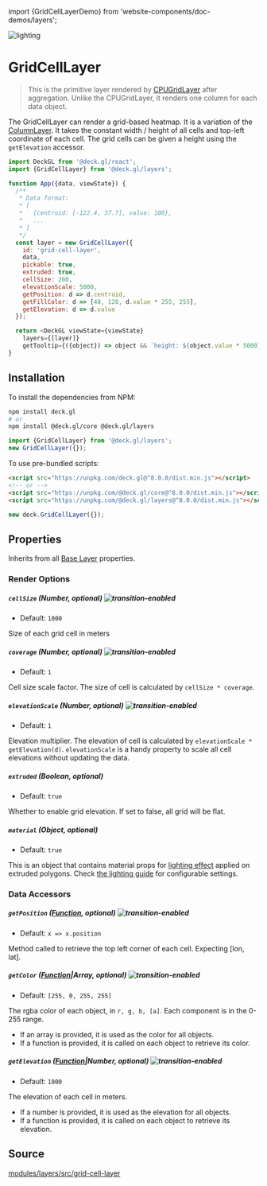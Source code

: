 import {GridCellLayerDemo} from 'website-components/doc-demos/layers';

<GridCellLayerDemo />

<p class="badges">
  <img src="https://img.shields.io/badge/lighting-yes-blue.svg?style=flat-square" alt="lighting" />
</p>

# GridCellLayer

> This is the primitive layer rendered by [CPUGridLayer](/docs/api-reference/aggregation-layers/cpu-grid-layer.md) after aggregation. Unlike the CPUGridLayer, it renders one column for each data object.

The GridCellLayer can render a grid-based heatmap.
It is a variation of the [ColumnLayer](/docs/api-reference/layers/column-layer.md).
It takes the constant width / height of all cells and top-left coordinate of
each cell. The grid cells can be given a height using the `getElevation` accessor.

```js
import DeckGL from '@deck.gl/react';
import {GridCellLayer} from '@deck.gl/layers';

function App({data, viewState}) {
  /**
   * Data format:
   * [
   *   {centroid: [-122.4, 37.7], value: 100},
   *   ...
   * ]
   */
  const layer = new GridCellLayer({
    id: 'grid-cell-layer',
    data,
    pickable: true,
    extruded: true,
    cellSize: 200,
    elevationScale: 5000,
    getPosition: d => d.centroid,
    getFillColor: d => [48, 128, d.value * 255, 255],
    getElevation: d => d.value
  });

  return <DeckGL viewState={viewState}
    layers={[layer]}
    getTooltip={({object}) => object && `height: ${object.value * 5000}m`} />;
}
```


## Installation

To install the dependencies from NPM:

```bash
npm install deck.gl
# or
npm install @deck.gl/core @deck.gl/layers
```

```js
import {GridCellLayer} from '@deck.gl/layers';
new GridCellLayer({});
```

To use pre-bundled scripts:

```html
<script src="https://unpkg.com/deck.gl@^8.0.0/dist.min.js"></script>
<!-- or -->
<script src="https://unpkg.com/@deck.gl/core@^8.0.0/dist.min.js"></script>
<script src="https://unpkg.com/@deck.gl/layers@^8.0.0/dist.min.js"></script>
```

```js
new deck.GridCellLayer({});
```


## Properties

Inherits from all [Base Layer](/docs/api-reference/core/layer.md) properties.

### Render Options

##### `cellSize` (Number, optional) ![transition-enabled](https://img.shields.io/badge/transition-enabled-green.svg?style=flat-square")

* Default: `1000`

Size of each grid cell in meters

##### `coverage` (Number, optional) ![transition-enabled](https://img.shields.io/badge/transition-enabled-green.svg?style=flat-square")

* Default: `1`

Cell size scale factor. The size of cell is calculated by
`cellSize * coverage`.

##### `elevationScale` (Number, optional) ![transition-enabled](https://img.shields.io/badge/transition-enabled-green.svg?style=flat-square")

* Default: `1`

Elevation multiplier. The elevation of cell is calculated by
`elevationScale * getElevation(d)`. `elevationScale` is a handy property
to scale all cell elevations without updating the data.

##### `extruded` (Boolean, optional)

* Default: `true`

Whether to enable grid elevation. If set to false, all grid will be flat.

##### `material` (Object, optional)

* Default: `true`

This is an object that contains material props for [lighting effect](/docs/api-reference/core/lighting-effect.md) applied on extruded polygons.
Check [the lighting guide](/docs/developer-guide/using-lighting.md#constructing-a-material-instance) for configurable settings.

### Data Accessors

##### `getPosition` ([Function](/docs/developer-guide/using-layers.md#accessors), optional) ![transition-enabled](https://img.shields.io/badge/transition-enabled-green.svg?style=flat-square")

* Default: `x => x.position`

Method called to retrieve the top left corner of each cell.
Expecting [lon, lat].

##### `getColor` ([Function](/docs/developer-guide/using-layers.md#accessors)|Array, optional) ![transition-enabled](https://img.shields.io/badge/transition-enabled-green.svg?style=flat-square")

* Default: `[255, 0, 255, 255]`

The rgba color of each object, in `r, g, b, [a]`. Each component is in the 0-255 range.

* If an array is provided, it is used as the color for all objects.
* If a function is provided, it is called on each object to retrieve its color.

##### `getElevation` ([Function](/docs/developer-guide/using-layers.md#accessors)|Number, optional) ![transition-enabled](https://img.shields.io/badge/transition-enabled-green.svg?style=flat-square")

* Default: `1000`

The elevation of each cell in meters.

* If a number is provided, it is used as the elevation for all objects.
* If a function is provided, it is called on each object to retrieve its elevation.


## Source

[modules/layers/src/grid-cell-layer](https://github.com/visgl/deck.gl/tree/8.4-release/modules/layers/src/column-layer/grid-cell-layer.js)
